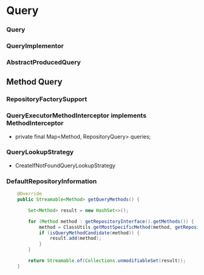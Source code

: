# Query 

### Query

### QueryImplementor

### AbstractProducedQuery


## Method Query

### RepositoryFactorySupport


### QueryExecutorMethodInterceptor implements MethodInterceptor 

- private final Map<Method, RepositoryQuery> queries;

### QueryLookupStrategy

- CreateIfNotFoundQueryLookupStrategy

### DefaultRepositoryInformation

~~~java
	@Override
	public Streamable<Method> getQueryMethods() {

		Set<Method> result = new HashSet<>();

		for (Method method : getRepositoryInterface().getMethods()) {
			method = ClassUtils.getMostSpecificMethod(method, getRepositoryInterface());
			if (isQueryMethodCandidate(method)) {
				result.add(method);
			}
		}

		return Streamable.of(Collections.unmodifiableSet(result));
	}
~~~
